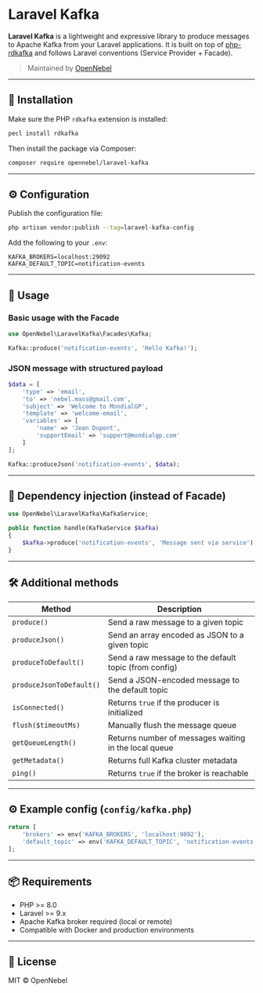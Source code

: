 # Laravel Kafka

**Laravel Kafka** is a lightweight and expressive library to produce messages to Apache Kafka from your Laravel applications. It is built on top of [php-rdkafka](https://github.com/arnaud-lb/php-rdkafka) and follows Laravel conventions (Service Provider + Facade).

> Maintained by [OpenNebel](https://github.com/opennebel)

---

## 🚀 Installation

Make sure the PHP `rdkafka` extension is installed:

```bash
pecl install rdkafka
````

Then install the package via Composer:

```bash
composer require opennebel/laravel-kafka
```

---

## ⚙️ Configuration

Publish the configuration file:

```bash
php artisan vendor:publish --tag=laravel-kafka-config
```

Add the following to your `.env`:

```env
KAFKA_BROKERS=localhost:29092
KAFKA_DEFAULT_TOPIC=notification-events
```

---

## 🧪 Usage

### Basic usage with the Facade

```php
use OpenNebel\LaravelKafka\Facades\Kafka;

Kafka::produce('notification-events', 'Hello Kafka!');
```

### JSON message with structured payload

```php
$data = [
    'type' => 'email',
    'to' => 'nebel.mass@gmail.com',
    'subject' => 'Welcome to MondialGP',
    'template' => 'welcome-email',
    'variables' => [
        'name' => 'Jean Dupont',
        'supportEmail' => 'support@mondialgp.com'
    ]
];

Kafka::produceJson('notification-events', $data);
```

---

## 🧩 Dependency injection (instead of Facade)

```php
use OpenNebel\LaravelKafka\KafkaService;

public function handle(KafkaService $kafka)
{
    $kafka->produce('notification-events', 'Message sent via service');
}
```

---

## 🛠 Additional methods

| Method                   | Description                                           |
| ------------------------ | ----------------------------------------------------- |
| `produce()`              | Send a raw message to a given topic                   |
| `produceJson()`          | Send an array encoded as JSON to a given topic        |
| `produceToDefault()`     | Send a raw message to the default topic (from config) |
| `produceJsonToDefault()` | Send a JSON-encoded message to the default topic      |
| `isConnected()`          | Returns `true` if the producer is initialized         |
| `flush($timeoutMs)`      | Manually flush the message queue                      |
| `getQueueLength()`       | Returns number of messages waiting in the local queue |
| `getMetadata()`          | Returns full Kafka cluster metadata                   |
| `ping()`                 | Returns `true` if the broker is reachable             |

---

## ⚙️ Example config (`config/kafka.php`)

```php
return [
    'brokers' => env('KAFKA_BROKERS', 'localhost:9092'),
    'default_topic' => env('KAFKA_DEFAULT_TOPIC', 'notification-events'),
];
```

---

## 📦 Requirements

* PHP >= 8.0
* Laravel >= 9.x
* Apache Kafka broker required (local or remote)
* Compatible with Docker and production environments

---

## 📄 License

MIT © OpenNebel